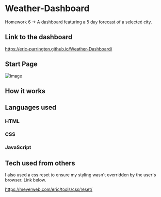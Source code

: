 # Weather-Dashboard
Homework 6 -> A dashboard featuring a 5 day forecast of a selected city.
## Link to the dashboard
https://eric-purrington.github.io/Weather-Dashboard/

## Start Page
![image](?)

## How it works


## Languages used

### HTML

### CSS

### JavaScript


## Tech used from others                     
I also used a css reset to ensure my styling wasn't overridden by the user's browser. Link below.
           
https://meyerweb.com/eric/tools/css/reset/
